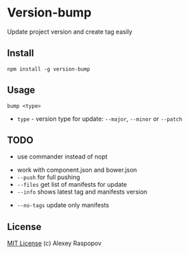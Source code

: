 # Version-bump

Update project version and create tag easily

## Install

	npm install -g version-bump

## Usage

	bump <type>

 * `type` - version type for update: `--major`, `--minor` or `--patch`

## TODO

 + use commander instead of nopt
 * work with component.json and bower.json
 * `--push` for full pushing
 * `--files` get list of manifests for update
 * `--info` shows latest tag and manifests version
 + `--no-tags` update only manifests

## License

[MIT License](http://en.wikipedia.org/wiki/MIT_License) (c) Alexey Raspopov
